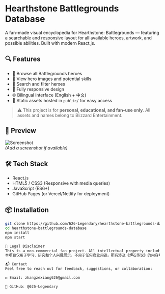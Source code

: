 # Hearthstone Battlegrounds Database

A fan-made visual encyclopedia for Hearthstone: Battlegrounds — featuring a searchable and responsive layout for all available heroes, artwork, and possible abilities. Built with modern React.js.

## 🔍 Features

- 🧙 Browse all Battlegrounds heroes
- 🎴 View hero images and potential skills
- 🔎 Search and filter heroes
- 📱 Fully responsive design
- 🌐 Bilingual interface (English + 中文)
- 📁 Static assets hosted in `public/` for easy access

> ⚠️ This project is for **personal, educational, and fan-use only**. All assets and names belong to Blizzard Entertainment.

## 📸 Preview

![Screenshot](public/preview.png)  
*(Add a screenshot if available)*

## 🛠️ Tech Stack

- React.js
- HTML5 / CSS3 (Responsive with media queries)
- JavaScript (ES6+)
- GitHub Pages (or Vercel/Netlify for deployment)

## 📦 Installation

```bash
git clone https://github.com/626-Legendary/hearthstone-battlegrounds-database.git
cd hearthstone-battlegrounds-database
npm install
npm start

📄 Legal Disclaimer
This is a non-commercial fan project. All intellectual property including game content, images, names, and mechanics belong to Blizzard Entertainment, Inc.
本项目仅用于学习、研究和个人兴趣展示，不用于任何商业用途。所有涉及《炉石传说》的内容均归暴雪娱乐公司所有。

📬 Contact
Feel free to reach out for feedback, suggestions, or collaboration:

✉️ Email: zhangzexiang626@gmail.com

🐙 GitHub: @626-Legendary